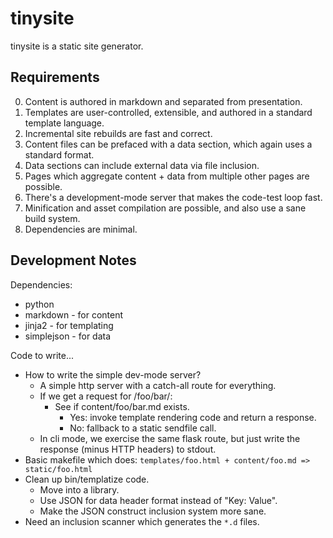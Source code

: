 # tinysite

tinysite is a static site generator.

## Requirements

0. Content is authored in markdown and separated from presentation.
0. Templates are user-controlled, extensible, and authored in a standard template language.
0. Incremental site rebuilds are fast and correct.
0. Content files can be prefaced with a data section, which again uses a standard format.
0. Data sections can include external data via file inclusion.
0. Pages which aggregate content + data from multiple other pages are possible.
0. There's a development-mode server that makes the code-test loop fast.
0. Minification and asset compilation are possible, and also use a sane build system.
0. Dependencies are minimal.

## Development Notes

Dependencies:

- python
- markdown - for content
- jinja2 - for templating
- simplejson - for data

Code to write...

- How to write the simple dev-mode server?
  - A simple http server with a catch-all route for everything.
  - If we get a request for /foo/bar/:
    - See if content/foo/bar.md exists.
      - Yes: invoke template rendering code and return a response.
      - No: fallback to a static sendfile call.
  - In cli mode, we exercise the same flask route, but just write the response (minus HTTP headers) to stdout.
- Basic makefile which does: `templates/foo.html + content/foo.md => static/foo.html`
- Clean up bin/templatize code.
  - Move into a library.
  - Use JSON for data header format instead of "Key: Value".
  - Make the JSON construct inclusion system more sane.
- Need an inclusion scanner which generates the `*.d` files.

